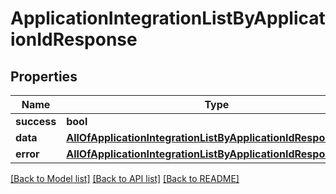 # ApplicationIntegrationListByApplicationIdResponse

## Properties
Name | Type | Description | Notes
------------ | ------------- | ------------- | -------------
**success** | **bool** |  | [optional] 
**data** | [**AllOfApplicationIntegrationListByApplicationIdResponseData**](AllOfApplicationIntegrationListByApplicationIdResponseData.md) |  | [optional] 
**error** | [**AllOfApplicationIntegrationListByApplicationIdResponseError**](AllOfApplicationIntegrationListByApplicationIdResponseError.md) |  | [optional] 

[[Back to Model list]](../../README.md#documentation-for-models) [[Back to API list]](../../README.md#documentation-for-api-endpoints) [[Back to README]](../../README.md)

